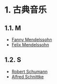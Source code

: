 # 1. 古典音乐

## 1.1. M

* [Fanny Mendelssohn](/classical-music/m/fanny_mendelssohn/index.md)
* [Felix Mendelssohn](/classical-music/m/felix_mendelssohn/index.md)

## 1.2. S

* [Robert Schumann](/classical-music/s/robert_schumann/index.md)
* [Alfred Schnittke](/classical-music/s/alfred_schnittke/index.md)
